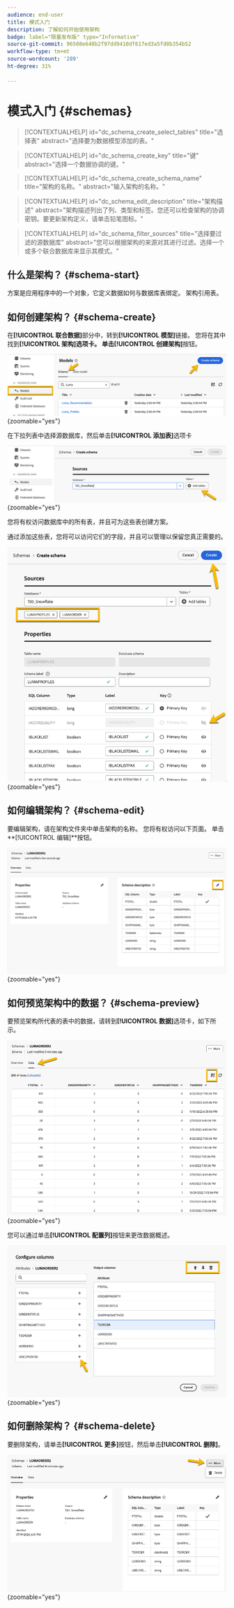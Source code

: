 ```yaml
---
audience: end-user
title: 模式入门
description: 了解如何开始使用架构
badge: label="限量发布版" type="Informative"
source-git-commit: 96508e648b2f97dd9410df617ed3a5fd8b354b52
workflow-type: tm+mt
source-wordcount: '289'
ht-degree: 31%

---
```


# 模式入门 {#schemas}


>[!CONTEXTUALHELP]
>id="dc_schema_create_select_tables"
>title="选择表"
>abstract="选择要为数据模型添加的表。"

>[!CONTEXTUALHELP]
>id="dc_schema_create_key"
>title="键"
>abstract="选择一个数据协调的键。"

>[!CONTEXTUALHELP]
>id="dc_schema_create_schema_name"
>title="架构的名称。"
>abstract="输入架构的名称。"


>[!CONTEXTUALHELP]
>id="dc_schema_edit_description"
>title="架构描述"
>abstract="架构描述列出了列、类型和标签。您还可以检查架构的协调密钥。要更新架构定义，请单击铅笔图标。"

>[!CONTEXTUALHELP]
>id="dc_schema_filter_sources"
>title="选择要过滤的源数据库"
>abstract="您可以根据架构的来源对其进行过滤。选择一个或多个联合数据库来显示其模式。"


## 什么是架构？ {#schema-start}

方案是应用程序中的一个对象，它定义数据如何与数据库表绑定。
架构引用表。

## 如何创建架构？ {#schema-create}

在&#x200B;**[!UICONTROL 联合数据]**&#x200B;部分中，转到&#x200B;**[!UICONTROL 模型]**&#x200B;链接。 您将在其中找到&#x200B;**[!UICONTROL 架构]**选项卡。
单击**[!UICONTROL 创建架构]**&#x200B;按钮。

![](assets/schema_create.png){zoomable="yes"}

在下拉列表中选择源数据库，然后单击&#x200B;**[!UICONTROL 添加表]**&#x200B;选项卡

![](assets/schema_tables.png){zoomable="yes"}

您将有权访问数据库中的所有表，并且可为这些表创建方案。

通过添加这些表，您将可以访问它们的字段，并且可以管理以保留您真正需要的。

![](assets/schema_fields.png){zoomable="yes"}

## 如何编辑架构？ {#schema-edit}

要编辑架构，请在架构文件夹中单击架构的名称。 您将有权访问以下页面。
单击**[!UICONTROL 编辑]**&#x200B;按钮。

![](assets/schema_edit.png){zoomable="yes"}

## 如何预览架构中的数据？ {#schema-preview}

要预览架构所代表的表中的数据，请转到&#x200B;**[!UICONTROL 数据]**&#x200B;选项卡，如下所示。

![](assets/schema_data.png){zoomable="yes"}

您可以通过单击&#x200B;**[!UICONTROL 配置列]**&#x200B;按钮来更改数据概述。

![](assets/schema_columns.png){zoomable="yes"}

## 如何删除架构？ {#schema-delete}

要删除架构，请单击&#x200B;**[!UICONTROL 更多]**&#x200B;按钮，然后单击&#x200B;**[!UICONTROL 删除]**。

![](assets/schema_delete.png){zoomable="yes"}